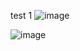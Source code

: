 test
1
![image](https://github.com/user-attachments/assets/6f181eef-2f35-4858-b2db-eb7163709c99)





![image](https://github.com/user-attachments/assets/a841ce48-dee6-43f1-ade1-9aa60db87708)
